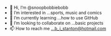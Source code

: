 - 👋 Hi, I’m @snoopbobbiebobb
- 👀 I’m interested in ...sports, music and comics
- 🌱 I’m currently learning ...how to use GitHub 
- 💞️ I’m looking to collaborate on ...basic projects
- 📫 How to reach me ...b_j_stanton@hotmail.com

<!---
snoopbobbiebobb/snoopbobbiebobb is a ✨ special ✨ repository because its `README.md` (this file) appears on your GitHub profile.
You can click the Preview link to take a look at your changes.
--->
